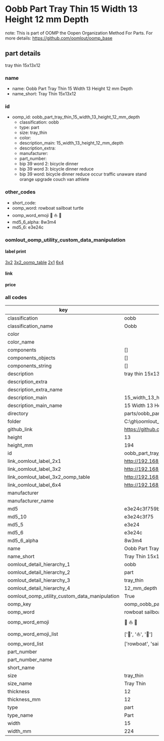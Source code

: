 # Oobb Part Tray Thin 15 Width 13 Height 12 mm Depth  

note: This is part of OOMP the Oopen Organization Method For Parts. For more details: https://github.com/oomlout/oomp_base

##  part details
  



tray thin 15x13x12



### name
* name: Oobb Part Tray Thin 15 Width 13 Height 12 mm Depth
* name_short: Tray Thin 15x13x12 
### id
* oomp_id: oobb_part_tray_thin_15_width_13_height_12_mm_depth
  * classification: oobb
  * type: part
  * size: tray_thin
  * color: 
  * description_main: 15_width_13_height_12_mm_depth
  * description_extra: 
  * manufacturer: 
  * part_number: 
  * bip 39 word 2: bicycle dinner
  * bip 39 word 3: bicycle dinner reduce
  * bip 39 word: bicycle dinner reduce occur traffic unaware stand orange upgrade couch van athlete

### other_codes
* short_code: 
* oomp_word: rowboat sailboat turtle
* oomp_word_emoji :rowboat: :sailboat: :turtle:
* md5_6_alpha: 8w3m4
* md5_6: e3e24c






### oomlout_oomp_utility_custom_data_manipulation
#### label print
[3x2](http://192.168.1.245:1112/?label=oomp%208w3m4)
[3x2_oomp_table](http://192.168.1.108:1112/?label=oomp%208w3m4)
[2x1](http://192.168.1.242:1112/?label=oomp%208w3m4)
[6x4](http://192.168.1.55:1112/?label=oomp%208w3m4)    

#### link

                              

#### price







### all codes 
| key | value |  
| --- | --- |  
| classification | oobb |  
| classification_name | Oobb |  
| color |  |  
| color_name |  |  
| components | [] |  
| components_objects | [] |  
| components_string | [] |  
| description | tray thin 15x13x12 |  
| description_extra |  |  
| description_extra_name |  |  
| description_main | 15_width_13_height_12_mm_depth |  
| description_main_name | 15 Width 13 Height 12 mm Depth |  
| directory | parts/oobb_part_tray_thin_15_width_13_height_12_mm_depth |  
| folder | C:\gh\oomlout_oobb_version_4_generated_parts\parts\oobb_part_tray_thin_15_width_13_height_12_mm_depth |  
| github_link | https://github.com/oomlout/oomlout_oomp_part_src/tree/main/parts/oobb_part_tray_thin_15_width_13_height_12_mm_depth |  
| height | 13 |  
| height_mm | 194 |  
| id | oobb_part_tray_thin_15_width_13_height_12_mm_depth |  
| link_oomlout_label_2x1 | http://192.168.1.242:1112/?label=oomp%208w3m4 |  
| link_oomlout_label_3x2 | http://192.168.1.245:1112/?label=oomp%208w3m4 |  
| link_oomlout_label_3x2_oomp_table | http://192.168.1.108:1112/?label=oomp%208w3m4 |  
| link_oomlout_label_6x4 | http://192.168.1.55:1112/?label=oomp%208w3m4 |  
| manufacturer |  |  
| manufacturer_name |  |  
| md5 | e3e24c3f759bda93b1f3698d680f90af |  
| md5_10 | e3e24c3f75 |  
| md5_5 | e3e24 |  
| md5_6 | e3e24c |  
| md5_6_alpha | 8w3m4 |  
| name | Oobb Part Tray Thin 15 Width 13 Height 12 mm Depth |  
| name_short | Tray Thin 15x13x12  |  
| oomlout_detail_hierarchy_1 | oobb |  
| oomlout_detail_hierarchy_2 | part |  
| oomlout_detail_hierarchy_3 | tray_thin |  
| oomlout_detail_hierarchy_4 | 12_mm_depth |  
| oomlout_oomp_utility_custom_data_manipulation | True |  
| oomp_key | oomp_oobb_part_tray_thin_15_width_13_height_12_mm_depth |  
| oomp_word | rowboat sailboat turtle |  
| oomp_word_emoji | :rowboat: :sailboat: :turtle: |  
| oomp_word_emoji_list | [':rowboat:', ':sailboat:', ':turtle:'] |  
| oomp_word_list | ['rowboat', 'sailboat', 'turtle'] |  
| part_number |  |  
| part_number_name |  |  
| short_name |  |  
| size | tray_thin |  
| size_name | Tray Thin |  
| thickness | 12 |  
| thickness_mm | 12 |  
| type | part |  
| type_name | Part |  
| width | 15 |  
| width_mm | 224 |  
